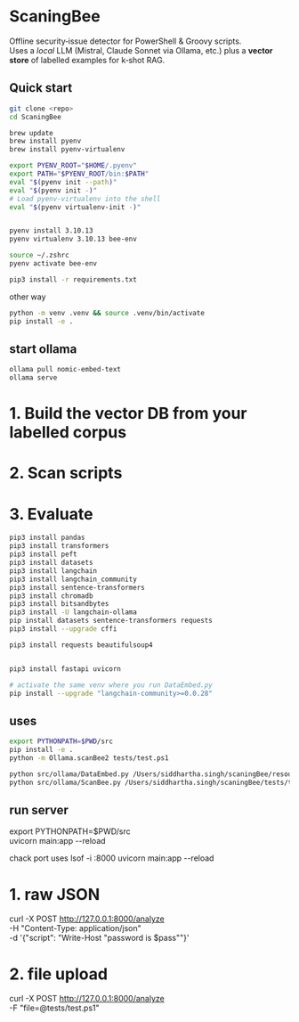 # ScaningBee

Offline security‑issue detector for PowerShell & Groovy scripts.  
Uses a *local* LLM (Mistral, Claude Sonnet via Ollama, etc.) plus a **vector store** of labelled examples for k‑shot RAG.

## Quick start

```bash
git clone <repo>
cd ScaningBee

brew update
brew install pyenv
brew install pyenv-virtualenv

export PYENV_ROOT="$HOME/.pyenv"
export PATH="$PYENV_ROOT/bin:$PATH"
eval "$(pyenv init --path)"
eval "$(pyenv init -)"
# Load pyenv-virtualenv into the shell
eval "$(pyenv virtualenv-init -)"


pyenv install 3.10.13
pyenv virtualenv 3.10.13 bee-env

source ~/.zshrc
pyenv activate bee-env

pip3 install -r requirements.txt
```

other way 
```sh
python -m venv .venv && source .venv/bin/activate
pip install -e .
```
## start ollama 
```bash
ollama pull nomic-embed-text
ollama serve
```

# 1. Build the vector DB from your labelled corpus


# 2. Scan scripts


# 3. Evaluate


```sh
pip3 install pandas
pip3 install transformers
pip3 install peft
pip3 install datasets
pip3 install langchain
pip3 install langchain_community
pip3 install sentence-transformers
pip3 install chromadb
pip3 install bitsandbytes
pip3 install -U langchain-ollama
pip install datasets sentence-transformers requests
pip3 install --upgrade cffi

pip3 install requests beautifulsoup4


pip3 install fastapi uvicorn

# activate the same venv where you run DataEmbed.py
pip install --upgrade "langchain-community>=0.0.28"

```

## uses 
```sh
export PYTHONPATH=$PWD/src 
pip install -e .
python -m Ollama.scanBee2 tests/test.ps1

python src/ollama/DataEmbed.py /Users/siddhartha.singh/scaningBee/resources
python src/ollama/ScanBee.py /Users/siddhartha.singh/scaningBee/tests/test.ps1
```
## run server
<!-- uvicorn src.api_scanbee:app --reload -->
export PYTHONPATH=$PWD/src     
uvicorn main:app --reload

chack port uses
lsof -i :8000
uvicorn main:app --reload

# 1. raw JSON
curl -X POST http://127.0.0.1:8000/analyze \
     -H "Content-Type: application/json" \
     -d '{"script": "Write-Host \"password is $pass\""}'

# 2. file upload
curl -X POST http://127.0.0.1:8000/analyze \
     -F "file=@tests/test.ps1"
